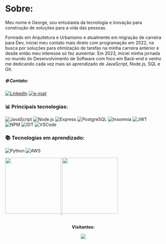
#  Sobre:  
<p>Meu nome é George, sou entusiasta da tecnologia e inovação para construção de soluções para a vida das pessoas.</p>

<p>Formado em Arquitetura e Urbanismo e atualmente em migração de carreira para Dev, iniciei meu contato mais direto com programação em 2022, na busca por soluções para otimização de tarefas na minha carreira anterior e desde então meu interesse só fez aumentar. Em 2023, iniciei minha jornada no mundo do Desenvolvimento de Software com foco em Back-end e venho me dedicando cada vez mais ao aprendizado de JavaScript, Node.js, SQL e Git.</p> 

<h5 align="left">🌐 Contato:</h5>

  [![LinkedIn](https://img.shields.io/badge/LinkedIn-0077B5?style=for-the-badge&logo=linkedin&logoColor=white)](https://www.linkedin.com/in/george-domingos/)
  [![e-mail](https://img.shields.io/badge/Gmail-D14836?style=for-the-badge&logo=gmail&logoColor=white)](mailto:arqgeorgedomingos@gmail.com)



<h3 align="left"> 📊 Principais tecnologias:</h3>

![JavaScript](https://img.shields.io/badge/JavaScript-323330?style=for-the-badge&logo=javascript&logoColor=F7DF1E)
![Node.js](https://img.shields.io/badge/Node%20js-339933?style=for-the-badge&logo=nodedotjs&logoColor=white)
![Express](https://img.shields.io/badge/Express%20js-000000?style=for-the-badge&logo=express&logoColor=white)
![PostgreSQL](https://img.shields.io/badge/PostgreSQL-316192?style=for-the-badge&logo=postgresql&logoColor=white)
![Insomnia](https://img.shields.io/badge/Insomnia-5849be?style=for-the-badge&logo=Insomnia&logoColor=whit)
![JWT](https://img.shields.io/badge/JWT-000000?style=for-the-badge&logo=JSON%20web%20tokens&logoColor=white)
![NPM](https://img.shields.io/badge/npm-CB3837?style=for-the-badge&logo=npm&logoColor=white)
![GIT](https://img.shields.io/badge/GIT-E44C30?style=for-the-badge&logo=git&logoColor=white)
![VSCode](https://img.shields.io/badge/VSCode-0078D4?style=for-the-badge&logo=visual%20studio%20code&logoColor=white)

<h3 align="left">📚 Tecnologias em aprendizado:</h3>

![Python](https://img.shields.io/badge/Python-FFD43B?style=for-the-badge&logo=python&logoColor=blue)
![AWS](https://img.shields.io/badge/Amazon_AWS-FF9900?style=for-the-badge&logo=amazonaws&logoColor=white)


<a href="https://github.com/GeorgeDomingos">
  <img height="180em" src="https://github-readme-stats.vercel.app/api?username=GeorgeDomingos&theme=noctis_minimus&count_private=true&hide_border=true" />
</a>
<a href="https://github.com/GeorgeDomingos">
  <img height="180em" src="https://github-readme-stats.vercel.app/api/top-langs/?username=GeorgeDomingos&layout=compact&theme=noctis_minimus&count_private=true&hide_border=true" />
</a>


<div align="center">
<br><p align="centre"><b>Visitantes:</b></p>  
<p align="center"><img align="center" src="https://profile-counter.glitch.me/{GeorgeDomingos}/count.svg" /></p> 
<br>
</div>

<!--
**GeorgeDomingos/GeorgeDomingos** is a ✨ _special_ ✨ repository because its `README.md` (this file) appears on your GitHub profile.

Here are some ideas to get you started:

- 🔭 I’m currently working on ...
- 🌱 I’m currently learning ...
- 👯 I’m looking to collaborate on ...
- 🤔 I’m looking for help with ...
- 💬 Ask me about ...
- 📫 How to reach me: ...
- 😄 Pronouns: ...
- ⚡ Fun fact: ...
-->
